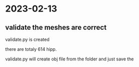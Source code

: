# 2023-02-13

## validate the meshes are correct

validate.py is created

there are totaly 614 hipp.

validate.py will create obj file from the folder and just save the 
